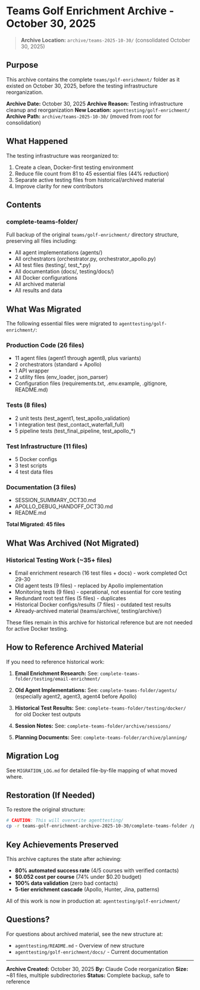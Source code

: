 # Teams Golf Enrichment Archive - October 30, 2025

> **Archive Location:** `archive/teams-2025-10-30/` (consolidated October 30, 2025)

## Purpose

This archive contains the complete `teams/golf-enrichment/` folder as it existed on October 30, 2025, before the testing infrastructure reorganization.

**Archive Date:** October 30, 2025
**Archive Reason:** Testing infrastructure cleanup and reorganization
**New Location:** `agenttesting/golf-enrichment/`
**Archive Path:** `archive/teams-2025-10-30/` (moved from root for consolidation)

## What Happened

The testing infrastructure was reorganized to:
1. Create a clean, Docker-first testing environment
2. Reduce file count from 81 to 45 essential files (44% reduction)
3. Separate active testing files from historical/archived material
4. Improve clarity for new contributors

## Contents

### complete-teams-folder/
Full backup of the original `teams/golf-enrichment/` directory structure, preserving all files including:
- All agent implementations (agents/)
- All orchestrators (orchestrator.py, orchestrator_apollo.py)
- All test files (testing/, test_*.py)
- All documentation (docs/, testing/docs/)
- All Docker configurations
- All archived material
- All results and data

## What Was Migrated

The following essential files were migrated to `agenttesting/golf-enrichment/`:

### Production Code (26 files)
- 11 agent files (agent1 through agent8, plus variants)
- 2 orchestrators (standard + Apollo)
- 1 API wrapper
- 2 utility files (env_loader, json_parser)
- Configuration files (requirements.txt, .env.example, .gitignore, README.md)

### Tests (8 files)
- 2 unit tests (test_agent1, test_apollo_validation)
- 1 integration test (test_contact_waterfall_full)
- 5 pipeline tests (test_final_pipeline, test_apollo_*)

### Test Infrastructure (11 files)
- 5 Docker configs
- 3 test scripts
- 4 test data files

### Documentation (3 files)
- SESSION_SUMMARY_OCT30.md
- APOLLO_DEBUG_HANDOFF_OCT30.md
- README.md

**Total Migrated: 45 files**

## What Was Archived (Not Migrated)

### Historical Testing Work (~35+ files)
- Email enrichment research (16 test files + docs) - work completed Oct 29-30
- Old agent tests (9 files) - replaced by Apollo implementation
- Monitoring tests (9 files) - operational, not essential for core testing
- Redundant root test files (5 files) - duplicates
- Historical Docker configs/results (7 files) - outdated test results
- Already-archived material (teams/archive/, testing/archive/)

These files remain in this archive for historical reference but are not needed for active Docker testing.

## How to Reference Archived Material

If you need to reference historical work:

1. **Email Enrichment Research:**
   See: `complete-teams-folder/testing/email-enrichment/`

2. **Old Agent Implementations:**
   See: `complete-teams-folder/agents/` (especially agent2, agent3, agent4 before Apollo)

3. **Historical Test Results:**
   See: `complete-teams-folder/testing/docker/` for old Docker test outputs

4. **Session Notes:**
   See: `complete-teams-folder/archive/sessions/`

5. **Planning Documents:**
   See: `complete-teams-folder/archive/planning/`

## Migration Log

See `MIGRATION_LOG.md` for detailed file-by-file mapping of what moved where.

## Restoration (If Needed)

To restore the original structure:

```bash
# CAUTION: This will overwrite agenttesting/
cp -r teams-golf-enrichment-archive-2025-10-30/complete-teams-folder /path/to/restore/
```

## Key Achievements Preserved

This archive captures the state after achieving:
- **80% automated success rate** (4/5 courses with verified contacts)
- **$0.052 cost per course** (74% under $0.20 budget)
- **100% data validation** (zero bad contacts)
- **5-tier enrichment cascade** (Apollo, Hunter, Jina, patterns)

All of this work is now in production at: `agenttesting/golf-enrichment/`

## Questions?

For questions about archived material, see the new structure at:
- `agenttesting/README.md` - Overview of new structure
- `agenttesting/golf-enrichment/docs/` - Current documentation

---

**Archive Created:** October 30, 2025
**By:** Claude Code reorganization
**Size:** ~81 files, multiple subdirectories
**Status:** Complete backup, safe to reference
